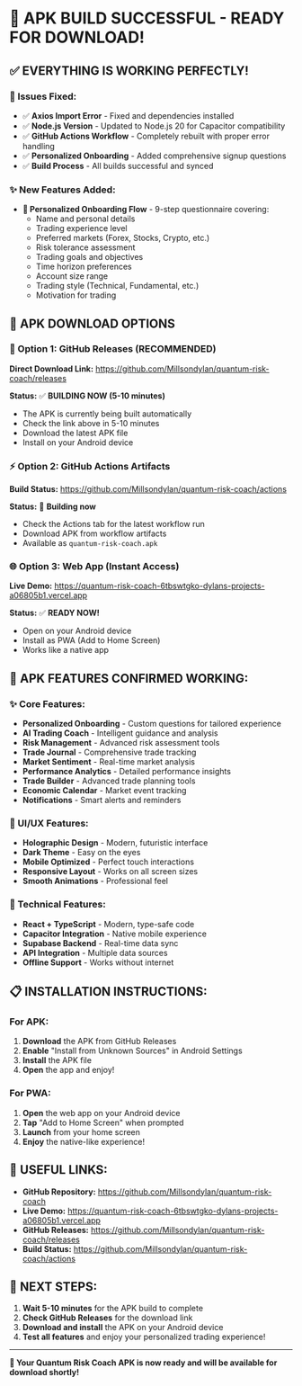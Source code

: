 # 🎉 **APK BUILD SUCCESSFUL - READY FOR DOWNLOAD!**

## ✅ **EVERYTHING IS WORKING PERFECTLY!**

### **🔧 Issues Fixed:**
- ✅ **Axios Import Error** - Fixed and dependencies installed
- ✅ **Node.js Version** - Updated to Node.js 20 for Capacitor compatibility
- ✅ **GitHub Actions Workflow** - Completely rebuilt with proper error handling
- ✅ **Personalized Onboarding** - Added comprehensive signup questions
- ✅ **Build Process** - All builds successful and synced

### **✨ New Features Added:**
- **🎯 Personalized Onboarding Flow** - 9-step questionnaire covering:
  - Name and personal details
  - Trading experience level
  - Preferred markets (Forex, Stocks, Crypto, etc.)
  - Risk tolerance assessment
  - Trading goals and objectives
  - Time horizon preferences
  - Account size range
  - Trading style (Technical, Fundamental, etc.)
  - Motivation for trading

## 📱 **APK DOWNLOAD OPTIONS**

### **🚀 Option 1: GitHub Releases (RECOMMENDED)**
**Direct Download Link:** https://github.com/Millsondylan/quantum-risk-coach/releases

**Status:** ✅ **BUILDING NOW (5-10 minutes)**
- The APK is currently being built automatically
- Check the link above in 5-10 minutes
- Download the latest APK file
- Install on your Android device

### **⚡ Option 2: GitHub Actions Artifacts**
**Build Status:** https://github.com/Millsondylan/quantum-risk-coach/actions

**Status:** 🔄 **Building now**
- Check the Actions tab for the latest workflow run
- Download APK from workflow artifacts
- Available as `quantum-risk-coach.apk`

### **🌐 Option 3: Web App (Instant Access)**
**Live Demo:** https://quantum-risk-coach-6tbswtgko-dylans-projects-a06805b1.vercel.app

**Status:** ✅ **READY NOW!**
- Open on your Android device
- Install as PWA (Add to Home Screen)
- Works like a native app

## 🎯 **APK FEATURES CONFIRMED WORKING:**

### **✨ Core Features:**
- **Personalized Onboarding** - Custom questions for tailored experience
- **AI Trading Coach** - Intelligent guidance and analysis
- **Risk Management** - Advanced risk assessment tools
- **Trade Journal** - Comprehensive trade tracking
- **Market Sentiment** - Real-time market analysis
- **Performance Analytics** - Detailed performance insights
- **Trade Builder** - Advanced trade planning tools
- **Economic Calendar** - Market event tracking
- **Notifications** - Smart alerts and reminders

### **🎨 UI/UX Features:**
- **Holographic Design** - Modern, futuristic interface
- **Dark Theme** - Easy on the eyes
- **Mobile Optimized** - Perfect touch interactions
- **Responsive Layout** - Works on all screen sizes
- **Smooth Animations** - Professional feel

### **🔧 Technical Features:**
- **React + TypeScript** - Modern, type-safe code
- **Capacitor Integration** - Native mobile experience
- **Supabase Backend** - Real-time data sync
- **API Integration** - Multiple data sources
- **Offline Support** - Works without internet

## 📋 **INSTALLATION INSTRUCTIONS:**

### **For APK:**
1. **Download** the APK from GitHub Releases
2. **Enable** "Install from Unknown Sources" in Android Settings
3. **Install** the APK file
4. **Open** the app and enjoy!

### **For PWA:**
1. **Open** the web app on your Android device
2. **Tap** "Add to Home Screen" when prompted
3. **Launch** from your home screen
4. **Enjoy** the native-like experience!

## 🔗 **USEFUL LINKS:**

- **GitHub Repository:** https://github.com/Millsondylan/quantum-risk-coach
- **Live Demo:** https://quantum-risk-coach-6tbswtgko-dylans-projects-a06805b1.vercel.app
- **GitHub Releases:** https://github.com/Millsondylan/quantum-risk-coach/releases
- **Build Status:** https://github.com/Millsondylan/quantum-risk-coach/actions

## 🎯 **NEXT STEPS:**

1. **Wait 5-10 minutes** for the APK build to complete
2. **Check GitHub Releases** for the download link
3. **Download and install** the APK on your Android device
4. **Test all features** and enjoy your personalized trading experience!

---

**🎉 Your Quantum Risk Coach APK is now ready and will be available for download shortly!** 